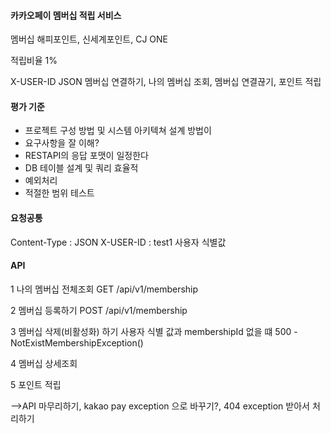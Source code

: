 #### 카카오페이 멤버십 적립 서비스

멤버십
해피포인트, 신세계포인트, CJ ONE

적립비율 
1%

X-USER-ID
JSON
멤버십 연결하기, 나의 멤버십 조회, 멤버십 연결끊기, 포인트 적립


#### 평가 기준
- 프로젝트 구성 방법 및 시스템 아키텍쳐 설계 방법이
- 요구사항을 잘 이해?
- RESTAPI의 응답 포맷이 일정한다
- DB 테이블 설계 및 쿼리 효율적
- 예외처리
- 적절한 범위 테스트

#### 요청공통
Content-Type : JSON
X-USER-ID : test1 사용자 식별값


#### API
1 나의 멤버십 전체조회
GET /api/v1/membership

2 멤버십 등록하기
POST /api/v1/membership

3 멤버십 삭제(비활성화) 하기
사용자 식별 값과 membershipId 없을 떄 
500 - NotExistMembershipException()

4 멤버십 상세조회

5 포인트 적립


-->API 마무리하기, kakao pay exception 으로 바꾸기?, 404 exception 받아서 처리하기